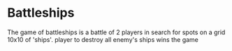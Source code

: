 # Battleships
 The game of battleships is a battle of 2 players in search for spots on a grid 10x10 of 'ships'. player to destroy all enemy's ships wins the game
